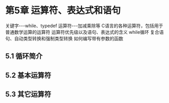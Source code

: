 # 第5章 运算符、表达式和语句 
关键字---while、typedef 
运算符---加减乘除等 
C语言的各种运算符，包括用于普通数学运算的运算符 
运算符优先级以及语句、表达式的含义 
while循环 
复合语句、自动类型转换和强制类型转换 
如何编写带有参数的函数 
## 5.1 循环简介
## 5.2 基本运算符
## 5.3 其它运算符
